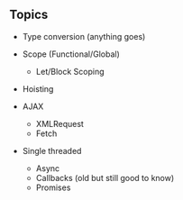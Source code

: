 ## Topics

- Type conversion (anything goes)

- Scope (Functional/Global)
  - Let/Block Scoping

- Hoisting

- AJAX
  - XMLRequest
  - Fetch

- Single threaded
  - Async
  - Callbacks (old but still good to know)
  - Promises
